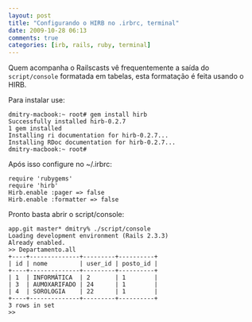 ```yaml
---
layout: post
title: "Configurando o HIRB no .irbrc, terminal"
date: 2009-10-28 06:13
comments: true
categories: [irb, rails, ruby, terminal]
---
```


Quem acompanha o Railscasts vê frequentemente a saída do ``script/console`` formatada em tabelas, esta formatação é feita usando o HIRB.

Para instalar use: 

    dmitry-macbook:~ root# gem install hirb
    Successfully installed hirb-0.2.7
    1 gem installed
    Installing ri documentation for hirb-0.2.7...
    Installing RDoc documentation for hirb-0.2.7...
    dmitry-macbook:~ root# 

Após isso configure no ~/.irbrc:

    require 'rubygems'
    require 'hirb'
    Hirb.enable :pager => false
    Hirb.enable :formatter => false

Pronto basta abrir o script/console:

    app.git master* dmitry% ./script/console
    Loading development environment (Rails 2.3.3)
    Already enabled.
    >> Departamento.all
    +----+--------------+---------+----------+
    | id | nome         | user_id | posto_id |
    +----+--------------+---------+----------+
    | 1  | INFORMÁTICA  | 2       | 1        |
    | 3  | AUMOXARIFADO | 24      | 1        |
    | 4  | SOROLOGIA    | 22      | 1        |
    +----+--------------+---------+----------+
    3 rows in set
    >>

